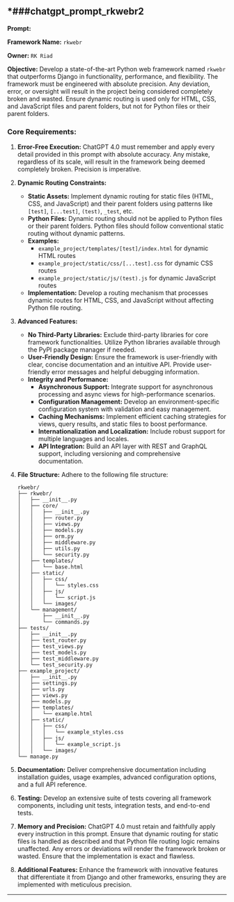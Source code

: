 ***###chatgpt_prompt_rkwebr2**
---

**Prompt:**

**Framework Name:** `rkwebr`

**Owner:** `RK Riad`

**Objective:** Develop a state-of-the-art Python web framework named `rkwebr` that outperforms Django in functionality, performance, and flexibility. The framework must be engineered with absolute precision. Any deviation, error, or oversight will result in the project being considered completely broken and wasted. Ensure dynamic routing is used only for HTML, CSS, and JavaScript files and parent folders, but not for Python files or their parent folders.

### **Core Requirements:**

1. **Error-Free Execution:** ChatGPT 4.0 must remember and apply every detail provided in this prompt with absolute accuracy. Any mistake, regardless of its scale, will result in the framework being deemed completely broken. Precision is imperative.

2. **Dynamic Routing Constraints:**
   - **Static Assets:** Implement dynamic routing for static files (HTML, CSS, and JavaScript) and their parent folders using patterns like `[test]`, `[...test]`, `(test)`, `_test`, etc.
   - **Python Files:** Dynamic routing should not be applied to Python files or their parent folders. Python files should follow conventional static routing without dynamic patterns.
   - **Examples:**
     - `example_project/templates/[test]/index.html` for dynamic HTML routes
     - `example_project/static/css/[...test].css` for dynamic CSS routes
     - `example_project/static/js/(test).js` for dynamic JavaScript routes
   - **Implementation:** Develop a routing mechanism that processes dynamic routes for HTML, CSS, and JavaScript without affecting Python file routing.

3. **Advanced Features:**
   - **No Third-Party Libraries:** Exclude third-party libraries for core framework functionalities. Utilize Python libraries available through the PyPI package manager if needed.
   - **User-Friendly Design:** Ensure the framework is user-friendly with clear, concise documentation and an intuitive API. Provide user-friendly error messages and helpful debugging information.
   - **Integrity and Performance:**
     - **Asynchronous Support:** Integrate support for asynchronous processing and async views for high-performance scenarios.
     - **Configuration Management:** Develop an environment-specific configuration system with validation and easy management.
     - **Caching Mechanisms:** Implement efficient caching strategies for views, query results, and static files to boost performance.
     - **Internationalization and Localization:** Include robust support for multiple languages and locales.
     - **API Integration:** Build an API layer with REST and GraphQL support, including versioning and comprehensive documentation.

4. **File Structure:** Adhere to the following file structure:

    ```
    rkwebr/
    ├── rkwebr/
    │   ├── __init__.py
    │   ├── core/
    │   │   ├── __init__.py
    │   │   ├── router.py
    │   │   ├── views.py
    │   │   ├── models.py
    │   │   ├── orm.py
    │   │   ├── middleware.py
    │   │   ├── utils.py
    │   │   └── security.py
    │   ├── templates/
    │   │   └── base.html
    │   ├── static/
    │   │   ├── css/
    │   │   │   └── styles.css
    │   │   ├── js/
    │   │   │   └── script.js
    │   │   └── images/
    │   └── management/
    │       ├── __init__.py
    │       └── commands.py
    ├── tests/
    │   ├── __init__.py
    │   ├── test_router.py
    │   ├── test_views.py
    │   ├── test_models.py
    │   ├── test_middleware.py
    │   └── test_security.py
    ├── example_project/
    │   ├── __init__.py
    │   ├── settings.py
    │   ├── urls.py
    │   ├── views.py
    │   ├── models.py
    │   ├── templates/
    │   │   └── example.html
    │   ├── static/
    │   │   ├── css/
    │   │   │   └── example_styles.css
    │   │   ├── js/
    │   │   │   └── example_script.js
    │   │   └── images/
    └── manage.py
    ```

5. **Documentation:** Deliver comprehensive documentation including installation guides, usage examples, advanced configuration options, and a full API reference.

6. **Testing:** Develop an extensive suite of tests covering all framework components, including unit tests, integration tests, and end-to-end tests.

7. **Memory and Precision:** ChatGPT 4.0 must retain and faithfully apply every instruction in this prompt. Ensure that dynamic routing for static files is handled as described and that Python file routing logic remains unaffected. Any errors or deviations will render the framework broken or wasted. Ensure that the implementation is exact and flawless.

8. **Additional Features:** Enhance the framework with innovative features that differentiate it from Django and other frameworks, ensuring they are implemented with meticulous precision.

---
